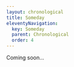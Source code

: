 ```yaml
---
layout: chronological
title: Someday
eleventyNavigation:
  key: Someday
  parent: Chronological
  order: 4
---
```

Coming soon…
